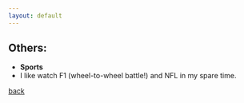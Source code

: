 ```yaml
---
layout: default
---
```


## Others:

* **Sports**
* I like watch F1 (wheel-to-wheel battle!) and NFL in my spare time.


[back](./)


